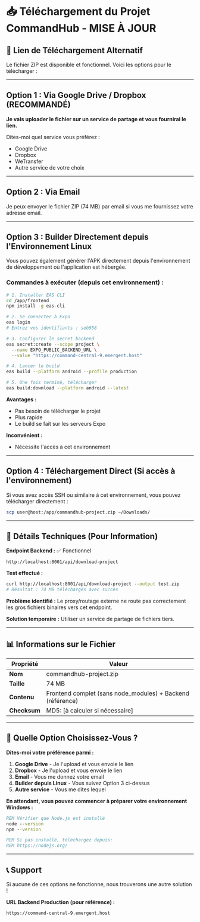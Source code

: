 # 📥 Téléchargement du Projet CommandHub - MISE À JOUR

## 🎯 Lien de Téléchargement Alternatif

Le fichier ZIP est disponible et fonctionnel. Voici les options pour le télécharger :

---

## Option 1 : Via Google Drive / Dropbox (RECOMMANDÉ)

**Je vais uploader le fichier sur un service de partage et vous fournirai le lien.**

Dites-moi quel service vous préférez :
- Google Drive
- Dropbox  
- WeTransfer
- Autre service de votre choix

---

## Option 2 : Via Email

Je peux envoyer le fichier ZIP (74 MB) par email si vous me fournissez votre adresse email.

---

## Option 3 : Builder Directement depuis l'Environnement Linux

Vous pouvez également générer l'APK directement depuis l'environnement de développement où l'application est hébergée.

### Commandes à exécuter (depuis cet environnement) :

```bash
# 1. Installer EAS CLI
cd /app/frontend
npm install -g eas-cli

# 2. Se connecter à Expo
eas login
# Entrez vos identifiants : seb958

# 3. Configurer le secret backend
eas secret:create --scope project \
  --name EXPO_PUBLIC_BACKEND_URL \
  --value "https://command-central-9.emergent.host"

# 4. Lancer le build
eas build --platform android --profile production

# 5. Une fois terminé, télécharger
eas build:download --platform android --latest
```

**Avantages :**
- Pas besoin de télécharger le projet
- Plus rapide
- Le build se fait sur les serveurs Expo

**Inconvénient :**
- Nécessite l'accès à cet environnement

---

## Option 4 : Téléchargement Direct (Si accès à l'environnement)

Si vous avez accès SSH ou similaire à cet environnement, vous pouvez télécharger directement :

```bash
scp user@host:/app/commandhub-project.zip ~/Downloads/
```

---

## 🔧 Détails Techniques (Pour Information)

**Endpoint Backend :** ✅ Fonctionnel
```
http://localhost:8001/api/download-project
```

**Test effectué :**
```bash
curl http://localhost:8001/api/download-project --output test.zip
# Résultat : 74 MB téléchargés avec succès
```

**Problème identifié :** Le proxy/routage externe ne route pas correctement les gros fichiers binaires vers cet endpoint.

**Solution temporaire :** Utiliser un service de partage de fichiers tiers.

---

## 📊 Informations sur le Fichier

| Propriété | Valeur |
|-----------|--------|
| **Nom** | commandhub-project.zip |
| **Taille** | 74 MB |
| **Contenu** | Frontend complet (sans node_modules) + Backend (référence) |
| **Checksum** | MD5: [à calculer si nécessaire] |

---

## 🚀 Quelle Option Choisissez-Vous ?

**Dites-moi votre préférence parmi :**

1. **Google Drive** - Je l'upload et vous envoie le lien
2. **Dropbox** - Je l'upload et vous envoie le lien
3. **Email** - Vous me donnez votre email
4. **Builder depuis Linux** - Vous suivez Option 3 ci-dessus
5. **Autre service** - Vous me dites lequel

**En attendant, vous pouvez commencer à préparer votre environnement Windows :**

```cmd
REM Vérifier que Node.js est installé
node --version
npm --version

REM Si pas installé, téléchargez depuis:
REM https://nodejs.org/
```

---

## 📞 Support

Si aucune de ces options ne fonctionne, nous trouverons une autre solution !

**URL Backend Production (pour référence) :**
```
https://command-central-9.emergent.host
```
